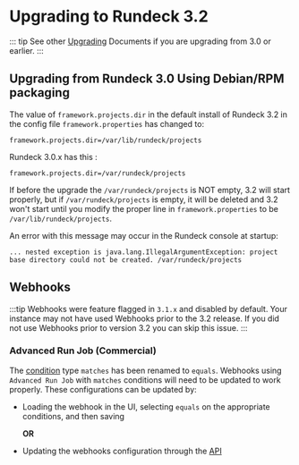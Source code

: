 # Upgrading to Rundeck 3.2


::: tip
See other [Upgrading](/upgrading/index.md) Documents if you are upgrading from 3.0 or earlier.
:::

## Upgrading from Rundeck 3.0 Using Debian/RPM packaging


The value of `framework.projects.dir` in the default install of Rundeck 3.2 in the config file `framework.properties` has changed to:

	framework.projects.dir=/var/lib/rundeck/projects

Rundeck 3.0.x has this :

	framework.projects.dir=/var/rundeck/projects


If before the upgrade the `/var/rundeck/projects` is NOT empty, 3.2 will start properly, but if `/var/rundeck/projects` is empty, it will be deleted and 3.2 won't start until you modify the proper line in `framework.properties` to be `/var/lib/rundeck/projects`.

An error with this message may occur in the Rundeck console at startup:

```
... nested exception is java.lang.IllegalArgumentException: project base directory could not be created. /var/rundeck/projects

```

## Webhooks
:::tip
Webhooks were feature flagged in `3.1.x` and disabled by default.  Your instance may not have used Webhooks prior to the 3.2 release.  If you did not use Webhooks prior to version 3.2 you can skip this issue.
:::

### Advanced Run Job (Commercial)
The [condition](/manual/webhooks/advanced-run-job.md#conditions) type `matches` has been renamed to `equals`. Webhooks using `Advanced Run Job` with `matches` conditions will need to be updated to work properly. These configurations can be updated by:  

- Loading the webhook in the UI, selecting `equals` on the appropriate conditions, and then saving

   **OR**

- Updating the webhooks configuration through the [API](/api/rundeck-api.md#webhooks-incubating)